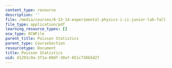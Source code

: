 ```yaml
---
content_type: resource
description: ''
file: /media/courses/8-13-14-experimental-physics-i-ii-junior-lab-fall-2016-spring-2017/d1291c9a3f1a80df30af651c738b5d27_MIT8_13-14F16-S17expII.pdf
file_type: application/pdf
learning_resource_types: []
ocw_type: OCWFile
parent_title: Poisson Statistics
parent_type: CourseSection
resourcetype: Document
title: Poisson Statistics
uid: d1291c9a-3f1a-80df-30af-651c738b5d27
---
```

